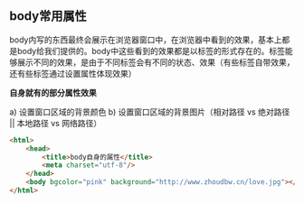 ## body常用属性

body内写的东西最终会展示在浏览器窗口中，在浏览器中看到的效果，基本上都是body给我们提供的。body中这些看到的效果都是以标签的形式存在的。标签能够展示不同的效果，是由于不同标签会有不同的状态、效果（有些标签自带效果，还有些标签通过设置属性体现效果）

**<body>自身就有的部分属性效果**

a) <body bgcolor=""> 设置窗口区域的背景颜色
b) <body background="图片路径"> 设置窗口区域的背景图片（相对路径 vs 绝对路径  || 本地路径 vs 网络路径）

```html
<html>
    <head>
        <title>body自身的属性</title>
        <meta charset="utf-8"/>
    </head>
    <body bgcolor="pink" background="http://www.zhoudbw.cn/love.jpg"></body>
</html>
```

